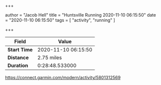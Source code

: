 +++

author = "Jacob Hell"
title = "Huntsville Running 2020-11-10 06:15:50"
date = "2020-11-10 06:15:50"
tags = [
    "activity", "running"
]

+++

<!--more-->

|Field  |Value  |
|--- | --- |
|**Start Time**|2020-11-10 06:15:50|
|**Distance**|2.75 miles|
|**Duration**|0:28:48.533000|

https://connect.garmin.com/modern/activity/5801312569